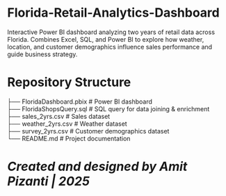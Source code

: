 # Florida-Retail-Analytics-Dashboard
Interactive Power BI dashboard analyzing two years of retail data across Florida. Combines Excel, SQL, and Power BI to explore how weather, location, and customer demographics influence sales performance and guide business strategy.

# Repository Structure
├── FloridaDashboard.pbix       # Power BI dashboard  
├── FloridaShopsQuery.sql       # SQL query for data joining & enrichment  
├── sales_2yrs.csv              # Sales dataset  
├── weather_2yrs.csv            # Weather dataset  
├── survey_2yrs.csv             # Customer demographics dataset  
└── README.md                   # Project documentation

# _Created and designed by **Amit Pizanti** | 2025_

